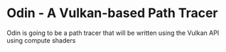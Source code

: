 # Odin - A Vulkan-based Path Tracer

Odin is going to be a path tracer that will be written using the Vulkan API using compute shaders
